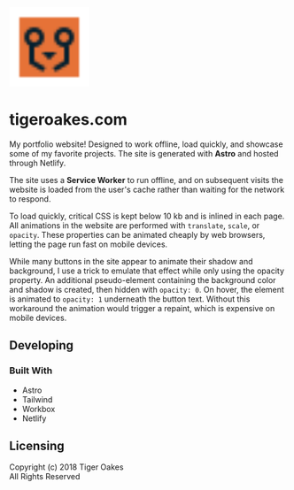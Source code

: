 <img src="static/favicon.svg" width="144" height="144">

# tigeroakes.com

My portfolio website! Designed to work offline, load quickly, and showcase some of my favorite projects. The site is generated with **Astro** and hosted through Netlify.

The site uses a **Service Worker** to run offline, and on subsequent visits the website is loaded from the user's cache rather than waiting for the network to respond.

To load quickly, critical CSS is kept below 10 kb and is inlined in each page. All animations in the website are performed with `translate`, `scale`, or `opacity`. These properties can be animated cheaply by web browsers, letting the page run fast on mobile devices.

While many buttons in the site appear to animate their shadow and background, I use a trick to emulate that effect while only using the opacity property. An additional pseudo-element containing the background color and shadow is created, then hidden with `opacity: 0`. On hover, the element is animated to `opacity: 1` underneath the button text. Without this workaround the animation would trigger a repaint, which is expensive on mobile devices.

## Developing

### Built With

- Astro
- Tailwind
- Workbox
- Netlify

## Licensing

Copyright (c) 2018 Tiger Oakes \
All Rights Reserved
